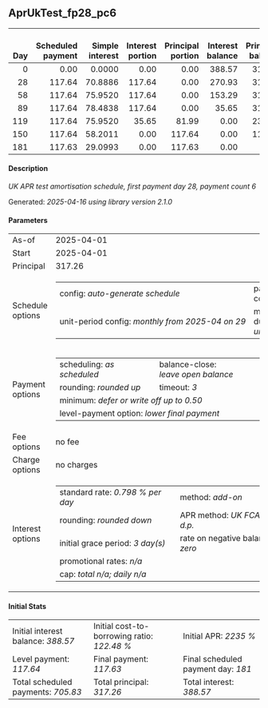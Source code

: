 <h2>AprUkTest_fp28_pc6</h2>
<table>
    <thead style="vertical-align: bottom;">
        <th style="text-align: right;">Day</th>
        <th style="text-align: right;">Scheduled payment</th>
        <th style="text-align: right;">Simple interest</th>
        <th style="text-align: right;">Interest portion</th>
        <th style="text-align: right;">Principal portion</th>
        <th style="text-align: right;">Interest balance</th>
        <th style="text-align: right;">Principal balance</th>
        <th style="text-align: right;">Total simple interest</th>
        <th style="text-align: right;">Total interest</th>
        <th style="text-align: right;">Total principal</th>
    </thead>
    <tr style="text-align: right;">
        <td class="ci00">0</td>
        <td class="ci01" style="white-space: nowrap;">0.00</td>
        <td class="ci02">0.0000</td>
        <td class="ci03">0.00</td>
        <td class="ci04">0.00</td>
        <td class="ci05">388.57</td>
        <td class="ci06">317.26</td>
        <td class="ci07">0.0000</td>
        <td class="ci08">0.00</td>
        <td class="ci09">0.00</td>
    </tr>
    <tr style="text-align: right;">
        <td class="ci00">28</td>
        <td class="ci01" style="white-space: nowrap;">117.64</td>
        <td class="ci02">70.8886</td>
        <td class="ci03">117.64</td>
        <td class="ci04">0.00</td>
        <td class="ci05">270.93</td>
        <td class="ci06">317.26</td>
        <td class="ci07">70.8886</td>
        <td class="ci08">117.64</td>
        <td class="ci09">0.00</td>
    </tr>
    <tr style="text-align: right;">
        <td class="ci00">58</td>
        <td class="ci01" style="white-space: nowrap;">117.64</td>
        <td class="ci02">75.9520</td>
        <td class="ci03">117.64</td>
        <td class="ci04">0.00</td>
        <td class="ci05">153.29</td>
        <td class="ci06">317.26</td>
        <td class="ci07">146.8406</td>
        <td class="ci08">235.28</td>
        <td class="ci09">0.00</td>
    </tr>
    <tr style="text-align: right;">
        <td class="ci00">89</td>
        <td class="ci01" style="white-space: nowrap;">117.64</td>
        <td class="ci02">78.4838</td>
        <td class="ci03">117.64</td>
        <td class="ci04">0.00</td>
        <td class="ci05">35.65</td>
        <td class="ci06">317.26</td>
        <td class="ci07">225.3244</td>
        <td class="ci08">352.92</td>
        <td class="ci09">0.00</td>
    </tr>
    <tr style="text-align: right;">
        <td class="ci00">119</td>
        <td class="ci01" style="white-space: nowrap;">117.64</td>
        <td class="ci02">75.9520</td>
        <td class="ci03">35.65</td>
        <td class="ci04">81.99</td>
        <td class="ci05">0.00</td>
        <td class="ci06">235.27</td>
        <td class="ci07">301.2764</td>
        <td class="ci08">388.57</td>
        <td class="ci09">81.99</td>
    </tr>
    <tr style="text-align: right;">
        <td class="ci00">150</td>
        <td class="ci01" style="white-space: nowrap;">117.64</td>
        <td class="ci02">58.2011</td>
        <td class="ci03">0.00</td>
        <td class="ci04">117.64</td>
        <td class="ci05">0.00</td>
        <td class="ci06">117.63</td>
        <td class="ci07">359.4775</td>
        <td class="ci08">388.57</td>
        <td class="ci09">199.63</td>
    </tr>
    <tr style="text-align: right;">
        <td class="ci00">181</td>
        <td class="ci01" style="white-space: nowrap;">117.63</td>
        <td class="ci02">29.0993</td>
        <td class="ci03">0.00</td>
        <td class="ci04">117.63</td>
        <td class="ci05">0.00</td>
        <td class="ci06">0.00</td>
        <td class="ci07">388.5768</td>
        <td class="ci08">388.57</td>
        <td class="ci09">317.26</td>
    </tr>
</table>
<h4>Description</h4>
<p><i>UK APR test amortisation schedule, first payment day 28, payment count 6</i></p>
<p>Generated: <i>2025-04-16 using library version 2.1.0</i></p>
<h4>Parameters</h4>
<table>
    <tr>
        <td>As-of</td>
        <td>2025-04-01</td>
    </tr>
    <tr>
        <td>Start</td>
        <td>2025-04-01</td>
    </tr>
    <tr>
        <td>Principal</td>
        <td>317.26</td>
    </tr>
    <tr>
        <td>Schedule options</td>
        <td>
            <table>
                <tr>
                    <td>config: <i>auto-generate schedule</i></td>
                    <td>payment count: <i>6</i></td>
                </tr>
                <tr>
                    <td style="white-space: nowrap;">unit-period config: <i>monthly from 2025-04 on 29</i></td>
                    <td>max duration: <i>unlimited</i></td>
                </tr>
            </table>
        </td>
    </tr>
    <tr>
        <td>Payment options</td>
        <td>
            <table>
                <tr>
                    <td>scheduling: <i>as scheduled</i></td>
                    <td>balance-close: <i>leave&nbsp;open&nbsp;balance</i></td>
                </tr>
                <tr>
                    <td>rounding: <i>rounded up</i></td>
                    <td>timeout: <i>3</i></td>
                </tr>
                <tr>
                    <td colspan='2'>minimum: <i>defer&nbsp;or&nbsp;write&nbsp;off&nbsp;up&nbsp;to&nbsp;0.50</i></td>
                </tr>
                <tr>
                    <td colspan='2'>level-payment option: <i>lower&nbsp;final&nbsp;payment</i></td>
                </tr>
            </table>
        </td>
    </tr>
    <tr>
        <td>Fee options</td>
        <td>no fee
        </td>
    </tr>
    <tr>
        <td>Charge options</td>
        <td>no charges
        </td>
    </tr>
    <tr>
        <td>Interest options</td>
        <td>
            <table>
                <tr>
                    <td>standard rate: <i>0.798 % per day</i></td>
                    <td>method: <i>add-on</i></td>
                </tr>
                <tr>
                    <td>rounding: <i>rounded down</i></td>
                    <td>APR method: <i>UK FCA to 1 d.p.</i></td>
                </tr>
                <tr>
                    <td>initial grace period: <i>3 day(s)</i></td>
                    <td>rate on negative balance: <i>zero</i></td>
                </tr>
                <tr>
                    <td colspan="2">promotional rates: <i><i>n/a</i></i></td>
                </tr>
                <tr>
                    <td colspan="2">cap: <i>total <i>n/a</i>; daily <i>n/a</i></td>
                </tr>
            </table>
        </td>
    </tr>
</table>
<h4>Initial Stats</h4>
<table>
    <tr>
        <td>Initial interest balance: <i>388.57</i></td>
        <td>Initial cost-to-borrowing ratio: <i>122.48 %</i></td>
        <td>Initial APR: <i>2235 %</i></td>
    </tr>
    <tr>
        <td>Level payment: <i>117.64</i></td>
        <td>Final payment: <i>117.63</i></td>
        <td>Final scheduled payment day: <i>181</i></td>
    </tr>
    <tr>
        <td>Total scheduled payments: <i>705.83</i></td>
        <td>Total principal: <i>317.26</i></td>
        <td>Total interest: <i>388.57</i></td>
    </tr>
</table>

